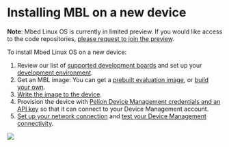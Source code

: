 # Installing MBL on a new device

<span class="notes">**Note**: Mbed Linux OS is currently in limited preview. If you would like access to the code repositories, [please request to join the preview](https://os.mbed.com/linux-os/).</span>

To install Mbed Linux OS on a new device:

1. Review our list of [supported development boards](../first-image/hardware.html) and set up your [development environment](../first-image/development-environment.html).
1. Get an MBL image: You can get a [prebuilt evaluation image](../first-image/downloading-an-evaluation-image.html), or [build your own](../first-image/building-a-developer-image.html).
1. [Write the image to the device](../first-image/writing-an-image-to-supported-boards.html).
1. Provision the device with [Pelion Device Management credentials and an API key](../first-image/provisioning-for-pelion-device-management.html) so that it can connect to your Device Management account.
1. [Set up your network connection](../first-image/connecting-to-a-network-and-pelion-device-management.html) and [test your Device Management connectivity](../first-image/verifying-that-the-device-is-connected-to-device-management.html).

<span class="images">![](https://s3-us-west-2.amazonaws.com/mbed-linux-os-docs-images/install_process.png)</span>
